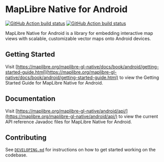 # MapLibre Native for Android

[![GitHub Action build status](https://github.com/maplibre/maplibre-native/workflows/android-ci/badge.svg)](https://github.com/maplibre/maplibre-native/actions/workflows/android-ci.yml) [![GitHub Action build status](https://github.com/maplibre/maplibre-native/workflows/android-release/badge.svg)](https://github.com/maplibre/maplibre-native/actions/workflows/android-release.yml)

MapLibre Native for Android is a library for embedding interactive map views with scalable, customizable vector maps onto Android devices.

## Getting Started

Visit [https://maplibre.org/maplibre-gl-native/docs/book/android/getting-started-guide.html](https://maplibre.org/maplibre-gl-native/docs/book/android/getting-started-guide.html) to view the Getting Started Guide for MapLibre Native for Android.

## Documentation

Visit [https://maplibre.org/maplibre-gl-native/android/api/](https://maplibre.org/maplibre-gl-native/android/api/) to view the current API reference Javadoc files for MapLibre Native for Android.

## Contributing

See [`DEVELOPING.md`](./DEVELOPING.md) for instructions on how to get started working on the codebase.
